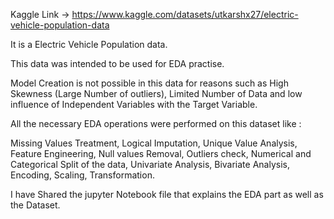 Kaggle Link -> https://www.kaggle.com/datasets/utkarshx27/electric-vehicle-population-data

It is a Electric Vehicle Population data.

This data was intended to be used for EDA practise.

Model Creation is not possible in this data for reasons such as High Skewness (Large Number of outliers), Limited Number of Data and low influence of Independent Variables with the Target Variable.

All the necessary EDA operations were performed on this dataset like :

Missing Values Treatment,
Logical Imputation,
Unique Value Analysis,
Feature Engineering,
Null values Removal,
Outliers check,
Numerical and Categorical Split of the data,
Univariate Analysis,
Bivariate Analysis,
Encoding,
Scaling,
Transformation.

I have Shared the jupyter Notebook file that explains the EDA part as well as the Dataset.

